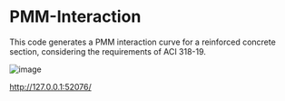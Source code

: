 # PMM-Interaction
This code generates a PMM interaction curve for a reinforced concrete section, considering the requirements of ACI 318-19.

![image](https://github.com/user-attachments/assets/39a26af9-6e0a-4824-b8a8-026a7b6c11c1)

http://127.0.0.1:52076/

